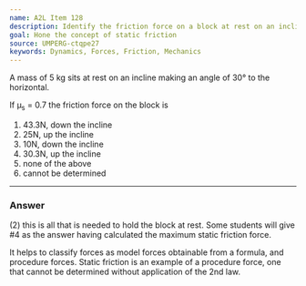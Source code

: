 ```yaml
---
name: A2L Item 128
description: Identify the friction force on a block at rest on an incline.
goal: Hone the concept of static friction
source: UMPERG-ctqpe27
keywords: Dynamics, Forces, Friction, Mechanics
---
```


A mass of 5 kg sits at rest on an incline making an angle of 30&deg; to
the horizontal.

If &mu;<sub>s</sub> = 0.7 the friction force on the block is

1. 43.3N, down the incline
2. 25N, up the incline
3. 10N, down the incline
4. 30.3N, up the incline
5. none of the above
6. cannot be determined



<hr/>

### Answer 

(2) this is all that is needed to hold the block at rest. Some
students will give #4 as the answer having calculated the maximum static
friction force.

It helps to classify forces as model forces obtainable from a formula,
and procedure forces. Static friction is an example of a procedure
force, one that cannot be determined without application of the 2nd law.
